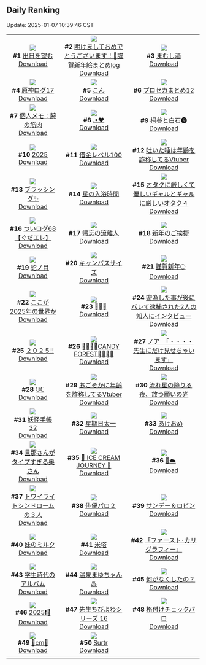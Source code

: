 ## Daily Ranking
Update: 2025-01-07 10:39:46 CST

|      |      |      |
| :----: | :----: | :----: |
| ![](https://i.pixiv.re/c/240x480/img-master/img/2025/01/04/00/00/09/125872428_p0_master1200.jpg)<br>**#1** [出日を望む](https://www.pixiv.net/artworks/125872428)<br>[Download](https://i.pixiv.re/img-original/img/2025/01/04/00/00/09/125872428_p0.png) | ![](https://i.pixiv.re/c/240x480/img-master/img/2025/01/04/13/58/59/125888319_p0_master1200.jpg)<br>**#2** [明けましておめでとうございます！🎍謹賀新年絵まとめlog](https://www.pixiv.net/artworks/125888319)<br>[Download](https://i.pixiv.re/img-original/img/2025/01/04/13/58/59/125888319_p0.png) | ![](https://i.pixiv.re/c/240x480/img-master/img/2025/01/04/07/30/01/125880896_p0_master1200.jpg)<br>**#3** [まむし酒](https://www.pixiv.net/artworks/125880896)<br>[Download](https://i.pixiv.re/img-original/img/2025/01/04/07/30/01/125880896_p0.jpg) |
| ![](https://i.pixiv.re/c/240x480/img-master/img/2025/01/04/14/17/15/125888723_p0_master1200.jpg)<br>**#4** [原神ログ17](https://www.pixiv.net/artworks/125888723)<br>[Download](https://i.pixiv.re/img-original/img/2025/01/04/14/17/15/125888723_p0.jpg) | ![](https://i.pixiv.re/c/240x480/img-master/img/2025/01/04/23/28/39/125905706_p0_master1200.jpg)<br>**#5** [こん](https://www.pixiv.net/artworks/125905706)<br>[Download](https://i.pixiv.re/img-original/img/2025/01/04/23/28/39/125905706_p0.jpg) | ![](https://i.pixiv.re/c/240x480/img-master/img/2025/01/05/20/58/15/125936436_p0_master1200.jpg)<br>**#6** [プロセカまとめ12](https://www.pixiv.net/artworks/125936436)<br>[Download](https://i.pixiv.re/img-original/img/2025/01/05/20/58/15/125936436_p0.jpg) |
| ![](https://i.pixiv.re/c/240x480/img-master/img/2025/01/04/06/00/11/125879874_p0_master1200.jpg)<br>**#7** [個人メモ：腕の筋肉](https://www.pixiv.net/artworks/125879874)<br>[Download](https://i.pixiv.re/img-original/img/2025/01/04/06/00/11/125879874_p0.jpg) | ![](https://i.pixiv.re/c/240x480/img-master/img/2025/01/04/00/00/27/125872535_p0_master1200.jpg)<br>**#8** [.•♥](https://www.pixiv.net/artworks/125872535)<br>[Download](https://i.pixiv.re/img-original/img/2025/01/04/00/00/27/125872535_p0.jpg) | ![](https://i.pixiv.re/c/240x480/img-master/img/2025/01/04/00/41/25/125874416_p0_master1200.jpg)<br>**#9** [桐谷と白石❾](https://www.pixiv.net/artworks/125874416)<br>[Download](https://i.pixiv.re/img-original/img/2025/01/04/00/41/25/125874416_p0.png) |
| ![](https://i.pixiv.re/c/240x480/img-master/img/2025/01/05/00/00/16/125906872_p0_master1200.jpg)<br>**#10** [2025](https://www.pixiv.net/artworks/125906872)<br>[Download](https://i.pixiv.re/img-original/img/2025/01/05/00/00/16/125906872_p0.jpg) | ![](https://i.pixiv.re/c/240x480/img-master/img/2025/01/04/17/02/53/125892636_p0_master1200.jpg)<br>**#11** [借金レベル100](https://www.pixiv.net/artworks/125892636)<br>[Download](https://i.pixiv.re/img-original/img/2025/01/04/17/02/53/125892636_p0.jpg) | ![](https://i.pixiv.re/c/240x480/img-master/img/2025/01/04/20/01/58/125898342_p0_master1200.jpg)<br>**#12** [吐いた唾は年齢を詐称してるVtuber](https://www.pixiv.net/artworks/125898342)<br>[Download](https://i.pixiv.re/img-original/img/2025/01/04/20/01/58/125898342_p0.png) |
| ![](https://i.pixiv.re/c/240x480/img-master/img/2025/01/05/01/41/30/125910472_p0_master1200.jpg)<br>**#13** [ブラッシング✨](https://www.pixiv.net/artworks/125910472)<br>[Download](https://i.pixiv.re/img-original/img/2025/01/05/01/41/30/125910472_p0.png) | ![](https://i.pixiv.re/c/240x480/img-master/img/2025/01/04/00/00/40/125872602_p0_master1200.jpg)<br>**#14** [星の入浴時間](https://www.pixiv.net/artworks/125872602)<br>[Download](https://i.pixiv.re/img-original/img/2025/01/04/00/00/40/125872602_p0.png) | ![](https://i.pixiv.re/c/240x480/img-master/img/2025/01/04/02/07/44/125876693_p0_master1200.jpg)<br>**#15** [オタクに厳しくて優しいギャルとギャルに厳しいオタク４](https://www.pixiv.net/artworks/125876693)<br>[Download](https://i.pixiv.re/img-original/img/2025/01/04/02/07/44/125876693_p0.jpg) |
| ![](https://i.pixiv.re/c/240x480/img-master/img/2025/01/05/09/05/38/125916985_p0_master1200.jpg)<br>**#16** [ついログ68【ぐだエレ】](https://www.pixiv.net/artworks/125916985)<br>[Download](https://i.pixiv.re/img-original/img/2025/01/05/09/05/38/125916985_p0.jpg) | ![](https://i.pixiv.re/c/240x480/img-master/img/2025/01/05/01/47/21/125909921_p0_master1200.jpg)<br>**#17** [帰忘の流離人](https://www.pixiv.net/artworks/125909921)<br>[Download](https://i.pixiv.re/img-original/img/2025/01/05/01/47/21/125909921_p0.png) | ![](https://i.pixiv.re/c/240x480/img-master/img/2025/01/04/10/00/13/125883182_p0_master1200.jpg)<br>**#18** [新年のご挨拶](https://www.pixiv.net/artworks/125883182)<br>[Download](https://i.pixiv.re/img-original/img/2025/01/04/10/00/13/125883182_p0.jpg) |
| ![](https://i.pixiv.re/c/240x480/img-master/img/2025/01/05/00/00/28/125906939_p0_master1200.jpg)<br>**#19** [蛇ノ目](https://www.pixiv.net/artworks/125906939)<br>[Download](https://i.pixiv.re/img-original/img/2025/01/05/00/00/28/125906939_p0.jpg) | ![](https://i.pixiv.re/c/240x480/img-master/img/2025/01/04/00/00/10/125872436_p0_master1200.jpg)<br>**#20** [キャンバスサイズ](https://www.pixiv.net/artworks/125872436)<br>[Download](https://i.pixiv.re/img-original/img/2025/01/04/00/00/10/125872436_p0.jpg) | ![](https://i.pixiv.re/c/240x480/img-master/img/2025/01/04/00/00/24/125872513_p0_master1200.jpg)<br>**#21** [謹賀新年🌕](https://www.pixiv.net/artworks/125872513)<br>[Download](https://i.pixiv.re/img-original/img/2025/01/04/00/00/24/125872513_p0.jpg) |
| ![](https://i.pixiv.re/c/240x480/img-master/img/2025/01/05/15/11/40/125925134_p0_master1200.jpg)<br>**#22** [ここが2025年の世界か](https://www.pixiv.net/artworks/125925134)<br>[Download](https://i.pixiv.re/img-original/img/2025/01/05/15/11/40/125925134_p0.jpg) | ![](https://i.pixiv.re/c/240x480/img-master/img/2025/01/05/00/06/22/125907426_p0_master1200.jpg)<br>**#23** [🤍✨🤍](https://www.pixiv.net/artworks/125907426)<br>[Download](https://i.pixiv.re/img-original/img/2025/01/05/00/06/22/125907426_p0.jpg) | ![](https://i.pixiv.re/c/240x480/img-master/img/2025/01/04/19/29/22/125897155_p0_master1200.jpg)<br>**#24** [密漁した事が後にバレて逮捕された2人の知人にインタビュー](https://www.pixiv.net/artworks/125897155)<br>[Download](https://i.pixiv.re/img-original/img/2025/01/04/19/29/22/125897155_p0.jpg) |
| ![](https://i.pixiv.re/c/240x480/img-master/img/2025/01/04/19/48/46/125897780_p0_master1200.jpg)<br>**#25** [２０２５‼️](https://www.pixiv.net/artworks/125897780)<br>[Download](https://i.pixiv.re/img-original/img/2025/01/04/19/48/46/125897780_p0.jpg) | ![](https://i.pixiv.re/c/240x480/img-master/img/2025/01/04/15/32/58/125890332_p0_master1200.jpg)<br>**#26** [💙💚🩵🍬CANDY FOREST🍭💚🩵💙](https://www.pixiv.net/artworks/125890332)<br>[Download](https://i.pixiv.re/img-original/img/2025/01/04/15/32/58/125890332_p0.png) | ![](https://i.pixiv.re/c/240x480/img-master/img/2025/01/04/08/00/07/125881308_p0_master1200.jpg)<br>**#27** [ノア　「・・・・先生にだけ見せちゃいます」](https://www.pixiv.net/artworks/125881308)<br>[Download](https://i.pixiv.re/img-original/img/2025/01/04/08/00/07/125881308_p0.jpg) |
| ![](https://i.pixiv.re/c/240x480/img-master/img/2025/01/05/00/00/19/125906887_p0_master1200.jpg)<br>**#28** [𝕆ℂ](https://www.pixiv.net/artworks/125906887)<br>[Download](https://i.pixiv.re/img-original/img/2025/01/05/00/00/19/125906887_p0.png) | ![](https://i.pixiv.re/c/240x480/img-master/img/2025/01/05/21/05/45/125936880_p0_master1200.jpg)<br>**#29** [おごそかに年齢を詐称してるVtuber](https://www.pixiv.net/artworks/125936880)<br>[Download](https://i.pixiv.re/img-original/img/2025/01/05/21/05/45/125936880_p0.png) | ![](https://i.pixiv.re/c/240x480/img-master/img/2025/01/05/00/00/05/125906827_p0_master1200.jpg)<br>**#30** [流れ星の降りる夜、放つ願いの光](https://www.pixiv.net/artworks/125906827)<br>[Download](https://i.pixiv.re/img-original/img/2025/01/05/00/00/05/125906827_p0.png) |
| ![](https://i.pixiv.re/c/240x480/img-master/img/2025/01/04/00/19/05/125873538_p0_master1200.jpg)<br>**#31** [妖怪手帳 32](https://www.pixiv.net/artworks/125873538)<br>[Download](https://i.pixiv.re/img-original/img/2025/01/04/00/19/05/125873538_p0.jpg) | ![](https://i.pixiv.re/c/240x480/img-master/img/2025/01/04/12/06/56/125885783_p0_master1200.jpg)<br>**#32** [星期日太一](https://www.pixiv.net/artworks/125885783)<br>[Download](https://i.pixiv.re/img-original/img/2025/01/04/12/06/56/125885783_p0.jpg) | ![](https://i.pixiv.re/c/240x480/img-master/img/2025/01/04/19/20/51/125896905_p0_master1200.jpg)<br>**#33** [あけおめ](https://www.pixiv.net/artworks/125896905)<br>[Download](https://i.pixiv.re/img-original/img/2025/01/04/19/20/51/125896905_p0.png) |
| ![](https://i.pixiv.re/c/240x480/img-master/img/2025/01/05/00/04/22/125907317_p0_master1200.jpg)<br>**#34** [旦那さんがタイプすぎる奥さん](https://www.pixiv.net/artworks/125907317)<br>[Download](https://i.pixiv.re/img-original/img/2025/01/05/00/04/22/125907317_p0.jpg) | ![](https://i.pixiv.re/c/240x480/img-master/img/2025/01/04/17/42/52/125893745_p0_master1200.jpg)<br>**#35** [🩷 ICE CREAM JOURNEY 🩷](https://www.pixiv.net/artworks/125893745)<br>[Download](https://i.pixiv.re/img-original/img/2025/01/04/17/42/52/125893745_p0.png) | ![](https://i.pixiv.re/c/240x480/img-master/img/2025/01/04/23/31/54/125905835_p0_master1200.jpg)<br>**#36** [🐍☁️](https://www.pixiv.net/artworks/125905835)<br>[Download](https://i.pixiv.re/img-original/img/2025/01/04/23/31/54/125905835_p0.png) |
| ![](https://i.pixiv.re/c/240x480/img-master/img/2025/01/04/10/03/00/125883256_p0_master1200.jpg)<br>**#37** [トワイライトシンドロームの３人](https://www.pixiv.net/artworks/125883256)<br>[Download](https://i.pixiv.re/img-original/img/2025/01/04/10/03/00/125883256_p0.jpg) | ![](https://i.pixiv.re/c/240x480/img-master/img/2025/01/04/23/41/10/125906137_p0_master1200.jpg)<br>**#38** [俳優パロ２](https://www.pixiv.net/artworks/125906137)<br>[Download](https://i.pixiv.re/img-original/img/2025/01/04/23/41/10/125906137_p0.png) | ![](https://i.pixiv.re/c/240x480/img-master/img/2025/01/04/00/00/05/125872395_p0_master1200.jpg)<br>**#39** [サンデー＆ロビン](https://www.pixiv.net/artworks/125872395)<br>[Download](https://i.pixiv.re/img-original/img/2025/01/04/00/00/05/125872395_p0.png) |
| ![](https://i.pixiv.re/c/240x480/img-master/img/2025/01/05/12/18/46/125920902_p0_master1200.jpg)<br>**#40** [妹のミルク](https://www.pixiv.net/artworks/125920902)<br>[Download](https://i.pixiv.re/img-original/img/2025/01/05/12/18/46/125920902_p0.jpg) | ![](https://i.pixiv.re/c/240x480/img-master/img/2025/01/04/03/25/46/125878080_p0_master1200.jpg)<br>**#41** [米塔](https://www.pixiv.net/artworks/125878080)<br>[Download](https://i.pixiv.re/img-original/img/2025/01/04/03/25/46/125878080_p0.jpg) | ![](https://i.pixiv.re/c/240x480/img-master/img/2025/01/05/00/00/28/125906938_p0_master1200.jpg)<br>**#42** [「ファースト･カリグラフィー」](https://www.pixiv.net/artworks/125906938)<br>[Download](https://i.pixiv.re/img-original/img/2025/01/05/00/00/28/125906938_p0.png) |
| ![](https://i.pixiv.re/c/240x480/img-master/img/2025/01/05/00/15/07/125907752_p0_master1200.jpg)<br>**#43** [学生時代のアルバム](https://www.pixiv.net/artworks/125907752)<br>[Download](https://i.pixiv.re/img-original/img/2025/01/05/00/15/07/125907752_p0.jpg) | ![](https://i.pixiv.re/c/240x480/img-master/img/2025/01/04/00/00/22/125872499_p0_master1200.jpg)<br>**#44** [温泉まゆちゃん♨](https://www.pixiv.net/artworks/125872499)<br>[Download](https://i.pixiv.re/img-original/img/2025/01/04/00/00/22/125872499_p0.png) | ![](https://i.pixiv.re/c/240x480/img-master/img/2025/01/05/16/52/38/125927755_p0_master1200.jpg)<br>**#45** [何がなくしたの？](https://www.pixiv.net/artworks/125927755)<br>[Download](https://i.pixiv.re/img-original/img/2025/01/05/16/52/38/125927755_p0.jpg) |
| ![](https://i.pixiv.re/c/240x480/img-master/img/2025/01/05/21/41/56/125938376_p0_master1200.jpg)<br>**#46** [2025❗️🐍](https://www.pixiv.net/artworks/125938376)<br>[Download](https://i.pixiv.re/img-original/img/2025/01/05/21/41/56/125938376_p0.jpg) | ![](https://i.pixiv.re/c/240x480/img-master/img/2025/01/04/08/12/38/125881352_p0_master1200.jpg)<br>**#47** [先生ちびよわシリーズ 16](https://www.pixiv.net/artworks/125881352)<br>[Download](https://i.pixiv.re/img-original/img/2025/01/04/08/12/38/125881352_p0.png) | ![](https://i.pixiv.re/c/240x480/img-master/img/2025/01/05/02/26/55/125911507_p0_master1200.jpg)<br>**#48** [格付けチェックパロ](https://www.pixiv.net/artworks/125911507)<br>[Download](https://i.pixiv.re/img-original/img/2025/01/05/02/26/55/125911507_p0.png) |
| ![](https://i.pixiv.re/c/240x480/img-master/img/2025/01/04/20/38/57/125899564_p0_master1200.jpg)<br>**#49** [🌟cm🌟](https://www.pixiv.net/artworks/125899564)<br>[Download](https://i.pixiv.re/img-original/img/2025/01/04/20/38/57/125899564_p0.png) | ![](https://i.pixiv.re/c/240x480/img-master/img/2025/01/04/18/00/08/125894267_p0_master1200.jpg)<br>**#50** [Surtr](https://www.pixiv.net/artworks/125894267)<br>[Download](https://i.pixiv.re/img-original/img/2025/01/04/18/00/08/125894267_p0.jpg) |
|      |
